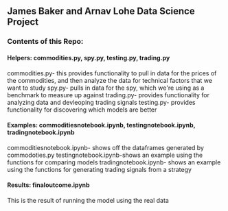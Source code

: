 ## James Baker and Arnav Lohe Data Science Project

### Contents of this Repo:

#### Helpers: commodities.py, spy.py, testing.py, trading.py
commodities.py- this provides functionality to pull in data for the prices of the commodities, and then analyze the data for technical factors that we want to study
spy.py- pulls in data for the spy, which we're using as a benchmark to measure up against
trading.py- provides functionality for analyzing data and devleoping trading signals
testing.py- provides functionality for discovering which models are better

#### Examples: commoditiesnotebook.ipynb, testingnotebook.ipynb, tradingnotebook.ipynb
commoditiesnotebook.ipynb- shows off the dataframes generated by commodoties.py
testingnotebook.ipynb-shows an example using the functions for comparing models
tradingnotebook.ipynb- shows an example using the functions for generating trading signals from a strategy

#### Results: finaloutcome.ipynb
This is the result of running the model using the real data